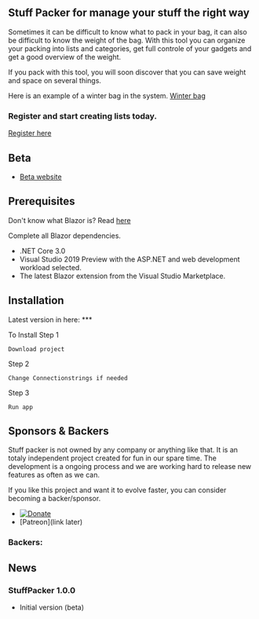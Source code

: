 ## Stuff Packer for manage your stuff the right way

Sometimes it can be difficult to know what to pack in your bag, it can also be difficult to know the weight of the bag.
With this tool you can organize your packing into lists and categories, get full controle of your gadgets and get a good overview of the weight.

If you pack with this tool, you will soon discover that you can save weight and space on several things.

Here is an example of a winter bag in the system.
[Winter bag](https://stuffpackerprod.azurewebsites.net/packlistviewer/1B3C56EB-04B9-4A7D-9DDA-3E79E121D150)

### Register and start creating lists today.
[Register here](https://stuffpackerprod.azurewebsites.net/Identity/Account/Register)

## Beta
- [Beta website](http://stuffpacker.online)

## Prerequisites

Don't know what Blazor is? Read [here](https://github.com/aspnet/Blazor)

Complete all Blazor dependencies.

- .NET Core 3.0
- Visual Studio 2019 Preview with the ASP.NET and web development workload selected.
- The latest Blazor extension from the Visual Studio Marketplace.

## Installation 

Latest version in here:  ***

To Install
Step 1

```
Download project
```
Step 2 
```
Change Connectionstrings if needed 
```
Step 3 
```
Run app
```

## Sponsors & Backers
Stuff packer is not owned by any company or anything like that.
It is an totaly independent project created for fun in our spare time.
The development is a ongoing process and we are working hard to release new features as often as we can.

If you like this project and want it to evolve faster, you can consider becoming a backer/sponsor.
- [![Donate](https://img.shields.io/badge/Donate-PayPal-green.svg)](https://www.paypal.com/cgi-bin/webscr?cmd=_s-xclick&hosted_button_id=JYFE8G5THVXRY&source=url)
- [Patreon](link later)

### Backers:

## News

### StuffPacker 1.0.0
- Initial version (beta)
